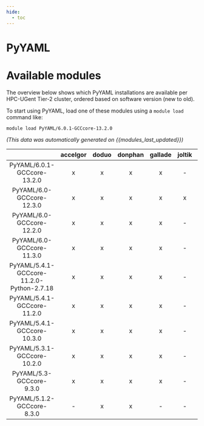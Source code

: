 ```yaml
---
hide:
  - toc
---
```


PyYAML
======

# Available modules


The overview below shows which PyYAML installations are available per HPC-UGent Tier-2 cluster, ordered based on software version (new to old).

To start using PyYAML, load one of these modules using a `module load` command like:

```shell
module load PyYAML/6.0.1-GCCcore-13.2.0
```

*(This data was automatically generated on {{modules_last_updated}})*  

| |accelgor|doduo|donphan|gallade|joltik|shinx|skitty|
| :---: | :---: | :---: | :---: | :---: | :---: | :---: | :---: |
|PyYAML/6.0.1-GCCcore-13.2.0|x|x|x|x|-|x|x|
|PyYAML/6.0-GCCcore-12.3.0|x|x|x|x|x|x|x|
|PyYAML/6.0-GCCcore-12.2.0|x|x|x|x|-|x|-|
|PyYAML/6.0-GCCcore-11.3.0|x|x|x|x|-|x|-|
|PyYAML/5.4.1-GCCcore-11.2.0-Python-2.7.18|x|x|x|x|-|-|-|
|PyYAML/5.4.1-GCCcore-11.2.0|x|x|x|x|-|-|-|
|PyYAML/5.4.1-GCCcore-10.3.0|x|x|x|x|-|-|-|
|PyYAML/5.3.1-GCCcore-10.2.0|x|x|x|x|-|-|-|
|PyYAML/5.3-GCCcore-9.3.0|x|x|x|x|-|-|-|
|PyYAML/5.1.2-GCCcore-8.3.0|-|x|x|-|-|-|-|
